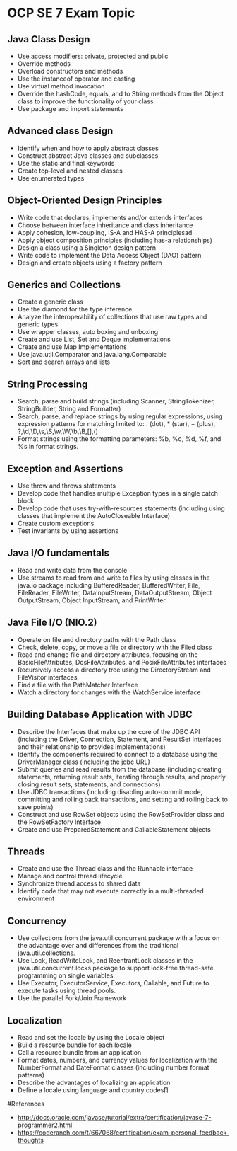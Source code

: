 # OCP SE 7 Exam Topic 

## Java Class Design
- Use access modifiers: private, protected and public
- Override methods
- Overload constructors and methods
- Use the instanceof operator and casting
- Use virtual method invocation
- Override the hashCode, equals, and to String methods from the Object class to improve the functionality of your class
- Use package and import statements

## Advanced class Design

- Identify when and how to apply abstract classes
- Construct abstract Java classes and subclasses
- Use the static and final keywords
- Create top-level and nested classes
- Use enumerated types

## Object-Oriented Design Principles

- Write code that declares, implements and/or extends interfaces
- Choose between interface inheritance and class inheritance
- Apply cohesion, low-coupling, IS-A and HAS-A principlesad
- Apply object composition principles (including has-a relationships)
- Design a class using a Singleton design pattern
- Write code to implement the Data Access Object (DAO) pattern
- Design and create objects using a factory pattern

## Generics and Collections

- Create a generic class
- Use the diamond for the type inference
- Analyze the interoperability of collections that use raw types and generic types
- Use wrapper classes, auto boxing and unboxing
- Create and use List, Set and Deque implementations
- Create and use Map Implementations
- Use java.util.Comparator and java.lang.Comparable
- Sort and search arrays and lists

## String Processing

- Search, parse and build strings (including Scanner, StringTokenizer, StringBuilder, String and Formatter)
- Search, parse, and replace strings by using regular expressions, using expression patterns for matching limited to: . (dot), * (star), + (plus), ?,\d,\D,\s,\S,\w,\W,\b,\B,[],()
- Format strings using the formatting parameters: %b, %c, %d, %f, and %s in format strings.

## Exception and Assertions

- Use throw and throws statements
- Develop code that handles multiple Exception types in a single catch block
- Develop code that uses try-with-resources statements (including using classes that implement the AutoCloseable Interface)
- Create custom exceptions
- Test invariants by using assertions

## Java I/O fundamentals

- Read and write data from the console
- Use streams to read from and write to files by using classes in the java.io package including BufferedReader, BufferedWriter, File, FileReader, FileWriter, DataInputStream, DataOutputStream, Object OutputStream, Object InputStream, and PrintWriter

## Java File I/O (NIO.2)

- Operate on file and directory paths with the Path class
- Check, delete, copy, or move a file or directory with the Filed class
- Read and change file and directory attributes, focusing on the BasicFileAttributes, DosFileAttributes, and PosixFileAttributes  interfaces
- Recursively access a directory tree using the DirectoryStream and FileVisitor interfaces
- Find a file with the PathMatcher Interface
- Watch a directory for changes with the WatchService interface

## Building Database Application with JDBC

- Describe the Interfaces that make up the core of the JDBC API (including the Driver, Connection, Statement, and ResultSet Interfaces and their relationship to provides implementations)
- Identify the components required to connect to a database using the DriverManager class (including the jdbc URL)
- Submit queries and read results from the database (including creating statements, returning result sets, iterating through results, and properly closing result sets, statements, and connections)
- Use JDBC transactions (including disabling auto-commit mode, committing and rolling back transactions, and setting and rolling back to save points)
- Construct and use RowSet objects using the RowSetProvider class and the RowSetFactory Interface
- Create and use PreparedStatement and CallableStatement objects

## Threads

- Create and use the Thread class and the Runnable interface
- Manage and control thread lifecycle
- Synchronize thread access to shared data
- Identify code that may not execute correctly in a multi-threaded environment

## Concurrency

- Use collections from the java.util.concurrent package with a focus on the advantage over and differences from the traditional java.util.collections.
- Use Lock, ReadWriteLock, and ReentrantLock classes in the java.util.concurrent.locks package to support lock-free thread-safe programming on single variables.
- Use Executor, ExecutorService, Executors, Callable, and Future to execute tasks using thread pools.
- Use the parallel Fork/Join Framework

## Localization

- Read and set the locale by using the Locale object
- Build a resource bundle for each locale
- Call a resource bundle from an application
- Format dates, numbers, and currency values for localization with the NumberFormat and DateFormat classes (including number format patterns)
- Describe the advantages of localizing an application
- Define a locale using language and country codes∏

#References

- http://docs.oracle.com/javase/tutorial/extra/certification/javase-7-programmer2.html
- https://coderanch.com/t/667068/certification/exam-personal-feedback-thoughts